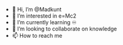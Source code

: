 - 👋 Hi, I’m @Madkunt
- 👀 I’m interested in e=Mc2
- 🌱 I’m currently learning ♾
- 💞️ I’m looking to collaborate on knowledge 
- 📫 How to reach me

<!---
Madkunt/Madkunt is a ✨ special ✨ repository because its `README.md` (this file) appears on your GitHub profile.
You can click the Preview link to take a look at your changes.
--->
